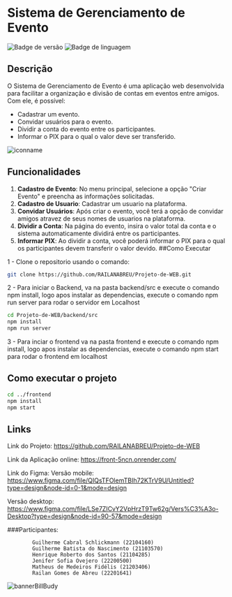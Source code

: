﻿# Sistema de Gerenciamento de Evento
![Badge de versão](https://img.shields.io/badge/version-1.0.0-blue)
![Badge de linguagem](https://img.shields.io/badge/language-PT--BR-green)
## Descrição
O Sistema de Gerenciamento de Evento é uma aplicação web desenvolvida para facilitar a organização e divisão de contas em eventos entre amigos. Com ele, é possível:

- Cadastrar um evento.
- Convidar usuários para o evento.
- Dividir a conta do evento entre os participantes.
- Informar o PIX para o qual o valor deve ser transferido.
  
![iconname](https://github.com/JeniferOvejero/BillBuddy-PWEB/assets/116187518/1a4803ec-4a85-4b20-810b-a1def9be7d81)
## Funcionalidades
1. **Cadastro de Evento**: No menu principal, selecione a opção "Criar Evento" e preencha as informações solicitadas.
1. **Cadastro de Usuario**: Cadastrar um usuario na plataforma.
1. **Convidar Usuários**: Após criar o evento, você terá a opção de convidar amigos atravez de seus nomes de usuarios na plataforma.
1. **Dividir a Conta**: Na página do evento, insira o valor total da conta e o sistema automaticamente dividirá entre os participantes.
1. **Informar PIX**: Ao dividir a conta, você poderá informar o PIX para o qual os participantes devem transferir o valor devido.
##Como Executar

1 - Clone o repositorio usando o comando:
```bash
git clone https://github.com/RAILANABREU/Projeto-de-WEB.git
```

2 - Para iniciar o Backend, va na pasta backend/src e execute o comando npm install, logo apos instalar as dependencias, execute o comando npm run server para rodar o servidor em Localhost
```bash
cd Projeto-de-WEB/backend/src
npm install
npm run server
```

3 - Para inciar o frontend va na pasta frontend e execute o comando npm install, logo apos instalar as dependencias, execute o comando npm start para rodar o frontend em localhost
## Como executar o projeto

```bash
cd ../frontend
npm install
npm start
```


## Links
Link do Projeto: https://github.com/RAILANABREU/Projeto-de-WEB

Link da Aplicação online: https://front-5ncn.onrender.com/

Link do Figma:
   Versão mobile: https://www.figma.com/file/QIQsTFOlemTBIh72KTrV9U/Untitled?type=design&node-id=0-1&mode=design
   
   Versão desktop: https://www.figma.com/file/LSe7ZICvY2VpHrzT9Tw62g/Vers%C3%A3o-Desktop?type=design&node-id=90-57&mode=design
   
###Participantes: 

            Guilherme Cabral Schlickmann (22104160)
            Guilherme Batista do Nascimento (21103570)
            Henrique Roberto dos Santos (21104285)
            Jenifer Sofia Ovejero (22200500)
            Matheus de Medeiros Fidélis (21203406)
            Railan Gomes de Abreu (22201641)

![bannerBillBudy](https://github.com/user-attachments/assets/5c2125ec-9df8-46df-be15-96777c8ef85b)

